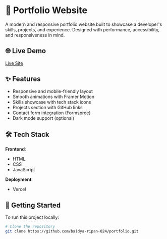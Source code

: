 # 💼 Portfolio Website

A modern and responsive portfolio website built to showcase a developer's skills, projects, and experience. Designed with performance, accessibility, and responsiveness in mind.

## 🌐 Live Demo

[Live Site](https://ripanbaidya-portfolio.vercel.app/)


## ✨ Features

- Responsive and mobile-friendly layout
- Smooth animations with Framer Motion
- Skills showcase with tech stack icons
- Projects section with GitHub links
- Contact form integration (Formspree)
- Dark mode support (optional)

## 🛠 Tech Stack

**Frontend**:
- HTML
- CSS
- JavaScript

**Deployment**:
- Vercel

## 🚀 Getting Started

To run this project locally:

```bash
# Clone the repository
git clone https://github.com/baidya-ripan-024/portfolio.git
```

